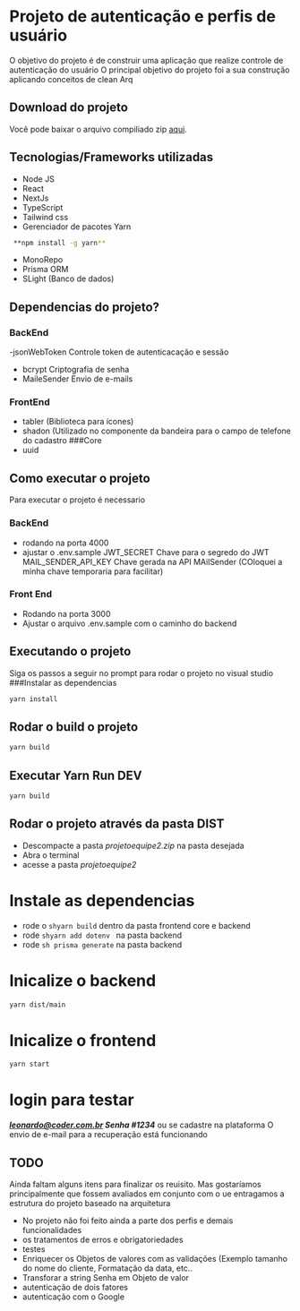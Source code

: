 # Projeto de autenticação e perfis de usuário

O objetivo do projeto é de construir uma aplicação que realize controle de autenticação do usuário 
O principal objetivo do projeto foi a sua construção aplicando conceitos de clean Arq
## Download do projeto
Você pode baixar o arquivo compiliado zip [aqui](./downloads/projetoequipe2.zip).

## Tecnologias/Frameworks utilizadas
- Node JS
- React
- NextJs
- TypeScript
- Tailwind css
- Gerenciador de pacotes Yarn 
```sh
 **npm install -g yarn**
```
- MonoRepo
- Prisma ORM
- SLight (Banco de dados)

## Dependencias do projeto?

### BackEnd
-jsonWebToken
Controle token de autenticacação e sessão
- bcrypt
Criptografia de senha
- MaileSender
  Envio de e-mails
   
### FrontEnd
- tabler (Biblioteca para ícones)
- shadon (Utilizado no componente da bandeira para o campo de telefone do cadastro
###Core
- uuid

##  Como executar o projeto
Para executar o projeto é necessario

### BackEnd
- rodando na porta 4000
- ajustar o .env.sample
  JWT_SECRET 
  Chave para o segredo do JWT
  MAIL_SENDER_API_KEY
  Chave gerada na API MAilSender (COloquei a minha chave temporaria para facilitar)
  
### Front End
- Rodando na porta 3000
- Ajustar o arquivo .env.sample com o caminho do backend
  
## Executando o projeto 
Siga os passos a seguir no prompt para rodar o projeto no visual studio                                                                                     
###Instalar as dependencias

```sh
yarn install
```
## Rodar o build o projeto

```sh
yarn build
```
## Executar Yarn Run DEV
```sh
yarn build
```

## Rodar o projeto através da pasta DIST

- Descompacte a pasta _projetoequipe2.zip_ na pasta desejada
- Abra o terminal
- acesse a pasta _projetoequipe2_
# Instale as dependencias
- rode o ```shyarn build``` dentro da pasta frontend core e backend
- rode ```shyarn add dotenv ``` na pasta backend
- rode ```sh prisma generate``` na pasta backend
  
# Inicalize o backend
```sh
yarn dist/main
```  
# Inicalize o frontend
```sh
yarn start
```

# login para testar 
_**leonardo@coder.com.br Senha #1234**_ ou se cadastre na plataforma
O envio de e-mail para a recuperação está funcionando

## TODO
Ainda faltam alguns itens para finalizar os reuisito. Mas gostaríamos principalmente que fossem avaliados em conjunto com o ue entragamos a estrutura do projeto baseado na arquitetura
- No projeto não foi feito ainda a parte dos perfis e demais funcionalidades
- os tratamentos de erros e obrigatoriedades
- testes
- Enriquecer os Objetos de valores  com as validações (Exemplo tamanho do nome do cliente, Formatação da data, etc..
- Transforar a string Senha em Objeto de valor
- autenticação de dois fatores
- autenticação com o Google

  
